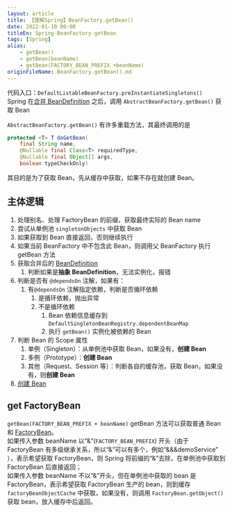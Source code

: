 ```yaml
---
layout: article  
title: 【理解Spring】BeanFactory.getBean()
date: 2022-01-10 00:00
titleEn: Spring-BeanFactory-getBean
tags: [Spring]
alias: 
    - getBean()
    - getBean(beanName)
    - getBean(FACTORY_BEAN_PREFIX +beanName)
originFileName: BeanFactory.getBean().md
---
```


代码入口：`DefaultListableBeanFactory.preInstantiateSingletons()`  
Spring 在[合并 BeanDefinition](/2022/01/08/Spring-merge-BeanDefinition.html) 之后，调用 `AbstractBeanFactory.getBean()` 获取 Bean

`AbstractBeanFactory.getBean()` 有许多重载方法，其最终调用的是
```java
protected <T> T doGetBean(
    final String name, 
    @Nullable final Class<T> requiredType,        
    @Nullable final Object[] args, 
    boolean typeCheckOnly)
```

其目的是为了获取 Bean，先从缓存中获取，如果不存在就创建 Bean。

## 主体逻辑
1. 处理别名、处理 FactoryBean 的前缀，获取最终实际的 Bean name
2. 尝试从单例池 `singletonObjects` 中获取 Bean
3. 如果获取到 Bean 直接返回，否则继续执行
4. 如果当前 BeanFactory 中不包含此 Bean，则调用父 BeanFactory 执行 getBean 方法
5. 获取合并后的 [BeanDefinition](/2022/01/02/Spring-BeanDefinition.html)
    1. 判断如果是**抽象 BeanDefinition**，无法实例化，报错
6. 判断是否有 `@dependsOn` 注解，如果有：
    1. 有`@dependsOn` 注解指定依赖，判断是否循环依赖
        1. 是循环依赖，抛出异常
        2. 不是循环依赖
            1. Bean 依赖信息缓存到 `DefaultSingletonBeanRegistry.dependentBeanMap`
            2. 执行 `getBean()` 实例化被依赖的 Bean
7. 判断 Bean 的 Scope 属性
    1. 单例（Singleton）：从单例池中获取 Bean，如果没有，**创建 Bean**
    2. 多例（Prototype）：**创建 Bean**
    3. 其他（Request、Session 等）：判断各自的缓存池，获取 Bean，如果没有，则**创建 Bean**
8. [创建 Bean](/2022/01/11/Spring-BeanFactory-createBean.html)
   

## get FactoryBean
`getBean(FACTORY_BEAN_PREFIX + beanName)`
getBean 方法可以获取普通 Bean 和 [FactoryBean](/2022/01/05/Spring-FactoryBean.html)。  
如果传入参数 beanName 以“&”(`FACTORY_BEAN_PREFIX`) 开头（由于 FactoryBean 有多级继承关系，所以“&”可以有多个，例如“&&&demoService” ），表示希望获取 FactoryBean，则 Spring 将前缀的“&”去除，在单例池中获取到 FactoryBean 后直接返回；  
如果传入参数 beanName 不以“&”开头，但在单例池中获取的 bean 是 FactoryBean，表示希望获取 FactoryBean 生产的 bean，则到缓存 `factoryBeanObjectCache` 中获取，如果没有，则调用 `FactoryBean.getObject()` 获取 bean，放入缓存中后返回。  

